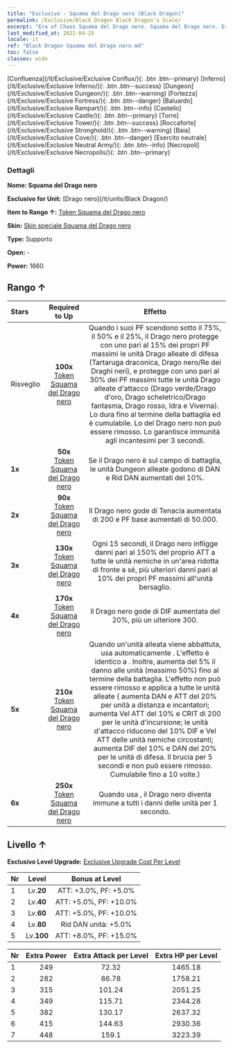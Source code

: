 ```yaml
---
title: "Esclusivo - Squama del Drago nero (Black Dragon)"
permalink: /Exclusive/Black Dragon Black Dragon's Scale/
excerpt: "Era of Chaos Squama del Drago nero. Squama del Drago nero. Era of Chaos Esclusivo Squama del Drago nero. Drago nero Esclusivo."
last_modified_at: 2021-04-25
locale: it
ref: "Black Dragon Squama del Drago nero.md"
toc: false
classes: wide
---
```

 [Confluenza](/it/Exclusive/Exclusive Conflux/){: .btn .btn--primary} [Inferno](/it/Exclusive/Exclusive Inferno/){: .btn .btn--success} [Dungeon](/it/Exclusive/Exclusive Dungeon/){: .btn .btn--warning} [Fortezza](/it/Exclusive/Exclusive Fortress/){: .btn .btn--danger} [Baluardo](/it/Exclusive/Exclusive Rampart/){: .btn .btn--info} [Castello](/it/Exclusive/Exclusive Castle/){: .btn .btn--primary} [Torre](/it/Exclusive/Exclusive Tower/){: .btn .btn--success} [Roccaforte](/it/Exclusive/Exclusive Stronghold/){: .btn .btn--warning} [Baia](/it/Exclusive/Exclusive Cove/){: .btn .btn--danger} [Esercito neutrale](/it/Exclusive/Exclusive Neutral Army/){: .btn .btn--info} [Necropoli](/it/Exclusive/Exclusive Necropolis/){: .btn .btn--primary} 

### Dettagli
 **Nome: Squama del Drago nero** 

 **Esclusivo for Unit:** [Drago nero](/it/units/Black Dragon/) 

 **Item to Rango ↑:** [Token Squama del Drago nero](/ItemsIT/con_993/)

 **Skin:** [Skin speciale Squama del Drago nero](/ItemsIT/con_661/)

 **Type:** Supporto

 **Open:** -

 **Power:** 1660

## Rango ↑

  |     Stars    |  Required to Up | Effetto |
  |:-------------|:---------------:|:---------------:|
  |  Risveglio  | **100x** [Token Squama del Drago nero](/ItemsIT/con_993/) | <Rifugio dei Draghi> Quando i suoi PF scendono sotto il 75%, il 50% e il 25%, il Drago nero protegge con uno <scudo> pari al 15% dei propri PF massimi le unità Drago alleate di difesa (Tartaruga draconica, Drago nero/Re dei Draghi neri), e protegge con uno <scudo> pari al 30% dei PF massimi tutte le unità Drago alleate d'attacco (Drago verde/Drago d'oro, Drago scheletrico/Drago fantasma, Drago rosso, Idra e Viverna). Lo <scudo> dura fino al termine della battaglia ed è cumulabile. Lo <scudo> del Drago nero non può essere rimosso. Lo <scudo> garantisce immunità agli incantesimi per 3 secondi. |
  | **1x** <i class="fas fa-star"/> | **50x** [Token Squama del Drago nero](/ItemsIT/con_993/) | Se il Drago nero è sul campo di battaglia, le unità Dungeon alleate godono di DAN e Rid DAN aumentati del 10%. |
  | **2x** <i class="fas fa-star"/> | **90x** [Token Squama del Drago nero](/ItemsIT/con_993/) | Il Drago nero gode di Tenacia aumentata di 200 e PF base aumentati di 50.000. |
  | **3x** <i class="fas fa-star"/> | **130x** [Token Squama del Drago nero](/ItemsIT/con_993/) | <Soffio del Drago magico> Ogni 15 secondi, il Drago nero infligge danni pari al 150% del proprio ATT a tutte le unità nemiche in un'area ridotta di fronte a sé, più ulteriori danni pari al 10% dei propri PF massimi all'unità bersaglio. |
  | **4x** <i class="fas fa-star"/> | **170x** [Token Squama del Drago nero](/ItemsIT/con_993/) | Il Drago nero gode di DIF aumentata del 20%, più un ulteriore 300. |
  | **5x** <i class="fas fa-star"/> | **210x** [Token Squama del Drago nero](/ItemsIT/con_993/) | Quando un'unità alleata viene abbattuta, usa automaticamente <Furia del Drago magico>. L'effetto è identico a <Soffio del Drago magico>. Inoltre, aumenta del 5% il danno alle unità (massimo 50%) fino al termine della battaglia. L'effetto non può essere rimosso e applica <Fuoco di Drago> a tutte le unità alleate (<Fuoco di Drago> aumenta DAN e ATT del 20% per unità a distanza e incantatori; aumenta Vel ATT del 10% e CRIT di 200 per le unità d'incursione; le unità d'attacco riducono del 10% DIF e Vel ATT delle unità nemiche circostanti; aumenta DIF del 10% e DAN del 20% per le unità di difesa. Il <Fuoco di Drago> brucia per 5 secondi e non può essere rimosso. Cumulabile fino a 10 volte.) |
  | **6x** <i class="fas fa-star"/> | **250x** [Token Squama del Drago nero](/ItemsIT/con_993/) | Quando usa <Squama di Drago nero>, il Drago nero diventa immune a tutti i danni delle unità per 1 secondo. |


## Livello ↑
 **Esclusivo Level Upgrade:** [Exclusive Upgrade Cost Per Level](/Exclusive/ExclusiveUpgradeCostPerLevel/)

  |  Nr  |   Level  | Bonus at Level |
  |:-----|:--------:|:--------------:|
  | 1 | Lv.**20** | ATT: +3.0%, PF: +5.0% |
  | 2 | Lv.**40** | ATT: +5.0%, PF: +10.0% |
  | 3 | Lv.**60** | ATT: +5.0%, PF: +10.0% |
  | 4 | Lv.**80** | Rid DAN unità: +5.0% |
  | 5 | Lv.**100** | ATT: +8.0%, PF: +15.0% |


  |  Nr  |  Extra Power | Extra Attack per Level | Extra HP per Level |
  |:-----|:--------:|:--------:|:--------:|
  | 1 | 249 | 72.32 | 1465.18 |
  | 2 | 282 | 86.78 | 1758.21 |
  | 3 | 315 | 101.24 | 2051.25 |
  | 4 | 349 | 115.71 | 2344.28 |
  | 5 | 382 | 130.17 | 2637.32 |
  | 6 | 415 | 144.63 | 2930.36 |
  | 7 | 448 | 159.1 | 3223.39 |


